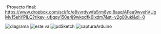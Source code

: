 -Proyecto final: https://www.dropbox.com/scl/fo/e8yvrdywfa5rm8yqi8aaq/AFea9wvehVUgMv15ehYPlLQ?rlkey=ufjqqy150e4j9wkodfk6ixdm7&st=y2g00ukl&dl=0

![diagrama](https://github.com/FontanaUNTREF/Latidos-en-la-distancia/assets/150084382/ea33a925-a759-41a2-9d50-67e826870789)
![este va](https://github.com/FontanaUNTREF/Latidos-en-la-distancia/assets/150084382/2bde6f14-862f-4405-a48f-6ffaf4c4eacc)
![pdSketch](https://github.com/FontanaUNTREF/Latidos-en-la-distancia/assets/150084382/ae687991-5d49-4494-b79e-7e5e7f8e5687)
![capturaArduino](https://github.com/FontanaUNTREF/Latidos-en-la-distancia/assets/150084382/edcf2df4-a428-4721-acfc-c493584b9b94)
